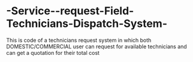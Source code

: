 # -Service--request-Field-Technicians-Dispatch-System-
This is code of a technicians request system in which both DOMESTIC/COMMERCIAL user can request for available technicians and can get a quotation for their total cost
